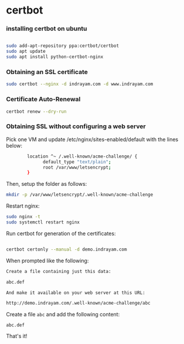 # certbot

### installing certbot on ubuntu

```bash

sudo add-apt-repository ppa:certbot/certbot
sudo apt update
sudo apt install python-certbot-nginx
```

### Obtaining an SSL certificate

```bash
sudo certbot --nginx -d indrayam.com -d www.indrayam.com
```

### Certificate Auto-Renewal

```bash
certbot renew --dry-run
```

### Obtaining SSL without configuring a web server

Pick one VM and update /etc/nginx/sites-enabled/default with the lines below:

```bash
        location ^~ /.well-known/acme-challenge/ {
              default_type "text/plain";
              root /var/www/letsencrypt;
        }
```

Then, setup the folder as follows:

```bash
mkdir -p /var/www/letsencrypt/.well-known/acme-challenge
```

Restart nginx:

```bash
sudo nginx -t
sudo systemctl restart nginx
```

Run certbot for generation of the certificates:

```bash

certbot certonly --manual -d demo.indrayam.com
```

When prompted like the following:

```bash
Create a file containing just this data:

abc.def

And make it available on your web server at this URL:

http://demo.indrayam.com/.well-known/acme-challenge/abc
```

Create a file `abc` and add the following content:

```
abc.def
```

That's it!

